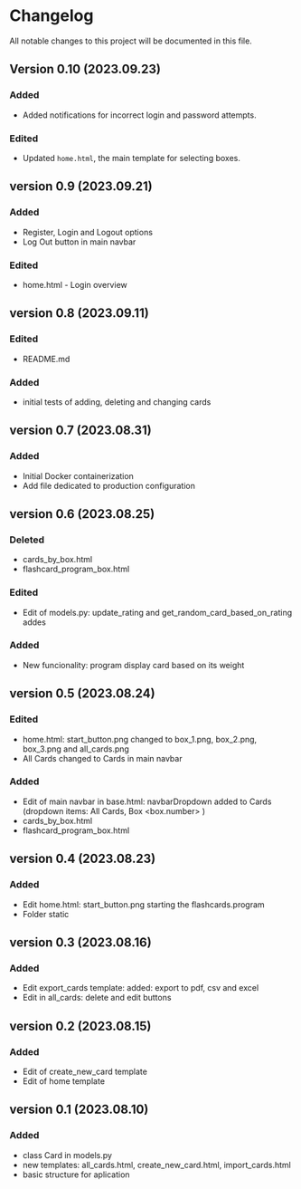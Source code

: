 # Changelog

All notable changes to this project will be documented in this file.

## Version 0.10 (2023.09.23)
### Added
- Added notifications for incorrect login and password attempts.
### Edited
- Updated `home.html`, the main template for selecting boxes.

## version 0.9 (2023.09.21)
### Added
- Register, Login and Logout options
- Log Out button in main navbar
### Edited
- home.html - Login overview

## version 0.8 (2023.09.11)
### Edited
- README.md
### Added
- initial tests of adding, deleting and changing cards

## version 0.7 (2023.08.31)
### Added
- Initial Docker containerization
- Add file dedicated to production configuration

## version 0.6 (2023.08.25)
### Deleted
- cards_by_box.html 
- flashcard_program_box.html
### Edited
- Edit of models.py: update_rating and get_random_card_based_on_rating addes
### Added
- New funcionality: program display card based on its weight


## version 0.5 (2023.08.24)
### Edited
- home.html: start_button.png changed to box_1.png, box_2.png, box_3.png and all_cards.png
- All Cards changed to Cards in main navbar
### Added 
- Edit of main navbar in base.html: navbarDropdown added to Cards (dropdown items: All Cards, Box <box.number> )
- cards_by_box.html 
- flashcard_program_box.html


## version 0.4 (2023.08.23)
### Added 
- Edit home.html: start_button.png starting the flashcards.program
- Folder static


## version 0.3 (2023.08.16)
### Added 
- Edit export_cards template: added: export to pdf, csv and excel
- Edit in all_cards: delete and edit buttons


## version 0.2 (2023.08.15)
### Added 
- Edit of create_new_card template 
- Edit of home template 


## version 0.1 (2023.08.10)
### Added
- class Card in models.py
- new templates: all_cards.html, create_new_card.html, import_cards.html
- basic structure for aplication



